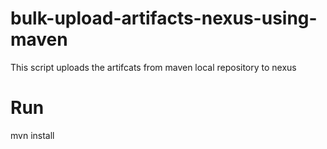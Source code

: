 # bulk-upload-artifacts-nexus-using-maven
This script uploads the artifcats from maven local repository to nexus

# Run
mvn install
